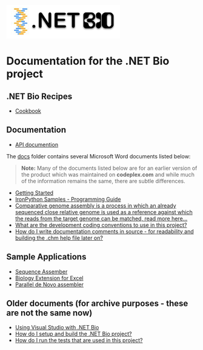 
![](./images/logo.png)

# Documentation for the .NET Bio project

## .NET Bio Recipes
- [Cookbook](./Cookbook.md)


## Documentation

- [API documention](http://dotnetbio.github.io/Help/index.html)

The [docs](./Docs) folder contains several Microsoft Word documents listed below:

> **Note:** Many of the documents listed below are for an earlier version of the product which was maintained on **codeplex.com** and while much of the information remains the same, there are subtle differences.

- [Getting Started](Docs/NET%20Bio_Getting_Started_.docx)
- [IronPython Samples - Programming Guide](Docs/NET%20Bio_Sample_for_IronPython_Programming_Guide.docx)
- [Comparative genome assembly is a process in which an already sequenced close relative genome is used as a reference against which the reads from the target genome can be matched, read more here...](Docs/NET%20Bio_Comparative_Assembly_Technical_Guide.docx)
- [What are the development coding conventions to use in this project?](Docs/NET%20Bio_Coding_Conventions.docx)
- [How do I write documentation comments in source - for readability and building the .chm help file later on?](Docs/NET%20Bio_Commenting_Conventions.docx)

## Sample Applications

- [Sequence Assember](Docs/NET%20Bio_Sequence_Assembler_User_Guide.docx)
- [Biology Extension for Excel](Docs/NET%20Bio_Extension_for_Excel_User_Guide.docx)
- [Parallel de Novo assembler](Docs/BIOINFORMATICS_2011_66_CR_PADENA.pdf)

## Older documents (for archive purposes - these are not the same now)

- [Using Visual Studio with .NET Bio](Docs/Onboarding%20using%20Visual%20Studio%20with%20.NET%20Bio.docx)
- [How do I setup and build the .NET Bio project?](Docs/NET%20Bio_Programming_Guide.docx)
- [How do I run the tests that are used in this project?](Docs/NET%20Bio_Testing_Guide.docx)



